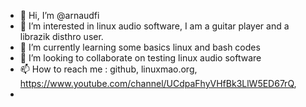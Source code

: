 - 👋 Hi, I’m @arnaudfi
- 👀 I’m interested in linux audio software, I am a guitar player and a librazik disthro user.
- 🌱 I’m currently learning some basics linux and bash codes
- 💞️ I’m looking to collaborate on testing linux audio software
- 📫 How to reach me : github, linuxmao.org, https://www.youtube.com/channel/UCdpaFhyVHfBk3LlW5ED67rQ, 
- 

<!---
arnaudfi/arnaudfi is a ✨ special ✨ repository because its `README.md` (this file) appears on your GitHub profile.
You can click the Preview link to take a look at your changes.
--->
